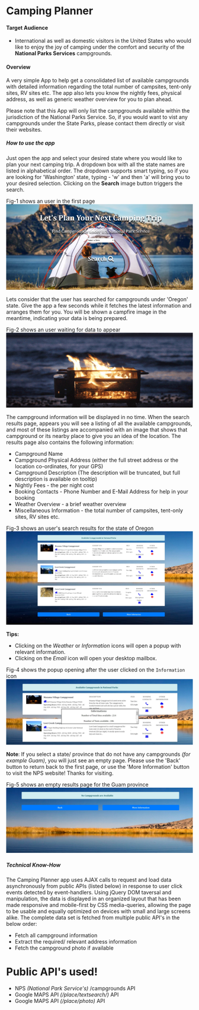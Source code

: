 # Camping Planner

#### Target Audience
  - International as well as domestic visitors in the United States who would like to enjoy the joy of camping under the comfort and security of the **National Parks Services** campgrounds.

#### Overview
  A very simple App to help get a consolidated list of available campgrounds with detailed information regarding the total number of campsites, tent-only sites, RV sites etc. The app also lets you know the nightly fees, physical address, as well as generic weather overview for you to plan ahead.
  
  Please note that this App will only list the campgrounds available within the jurisdiction of the National Parks Service. So, if you would want to vist any campgrounds under the State Parks, please contact them directly or visit their websites.

##### How to use the app

Just open the app and select your desired state where you would like to plan your next camping trip. A dropdown box with all the state names are listed in alphabetical order. The dropdown supports smart typing, so if you are looking for 'Washington' state, typing - 'w' and then 'a' will bring you to your desired selection. Clicking on the **Search** image button triggers the search.

Fig-1 shows an user in the first page
![Screenshot of first page](screenshots/pic_1.jpg "Front Page")

Lets consider that the user has searched for campgrounds under 'Oregon' state.
Give the app a few seconds while it fetches the latest information and arranges them for you. You will be shown a campfire image in the meantime, indicating your data is being prepared.

Fig-2 shows an user waiting for data to appear
![Screenshot of waiting page](screenshots/pic_2.jpg "Page Loading")

The campground information will be displayed in no time. When the search results page, appears you will see a listing of all the available campgrounds, and most of these listings are accompanied with an image that shows that campground or its nearby place to give you an idea of the location.
The results page also contains the following information:
 - Campground Name
 - Campground Physical Address (either the full street address or the location co-ordinates, for your GPS)
 - Campground Description (The description will be truncated, but full description is available on tooltip)
 - Nightly Fees - the per night cost
 - Booking Contacts - Phone Number and E-Mail Address for help in your booking
 - Weather Overview - a brief weather overview
 - Miscellaneous Information - the total number of campsites, tent-only sites, RV sites etc.

Fig-3 shows an user's search results for the state of Oregon
![Screenshot of details page](screenshots/pic_3.jpg "Search Results")

**Tips:** 
- Clicking on the *Weather* or *Information* icons will open a popup with relevant information.
- Clicking on the *Email* icon will open your desktop mailbox.

Fig-4 shows the popup opening after the user clicked on the `Information` icon
![Screenshot of popup box](screenshots/pic_4.jpg "Information Popup")

**Note**: If you select a state/ province that do not have any campgrounds *(for example Guam)*, you will just see an empty page. Please use the 'Back' button to return back to the first page, or use the 'More Information' button to visit the NPS website! Thanks for visiting.

Fig-5 shows an empty results page for the Guam province
![Screenshot of empty results page](screenshots/pic_5.jpg "No Campgrounds found")

##### Technical Know-How
The Camping Planner app uses AJAX calls to request and load data asynchronously from public APIs (listed below) in response to user click events detected by event-handlers. Using jQuery DOM taversal and manipulation, the data is displayed in an organized layout that has been made responsive and mobile-first by CSS media-queries, allowing the page to be usable and equally optimized on devices with small and large screens alike.
The complete data set is fetched from multiple public API's in the below order:
- Fetch all campground information 
- Extract the required/ relevant address information
- Fetch the campground photo if available

# Public API's used!

  - NPS *(National Park Service's)* /campgrounds API
  - Google MAPS API *(/place/textsearch/)* API
  - Google MAPS API *(/place/photo)* API